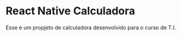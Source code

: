 <h1>React Native Calculadora</h1>

<p>Esse é um propjeto de calculadora desenvolvido para o curso  de T.I.</p>
